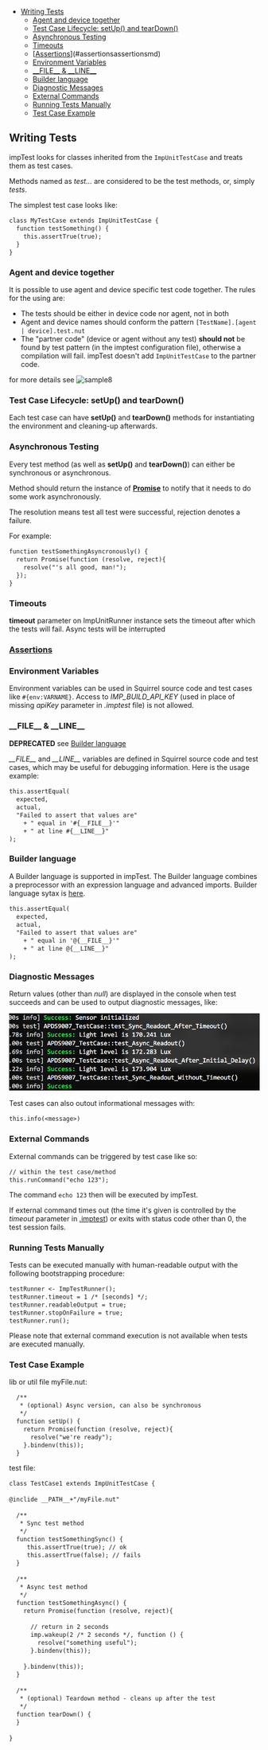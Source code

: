 <!-- START doctoc generated TOC please keep comment here to allow auto update -->
<!-- DON'T EDIT THIS SECTION, INSTEAD RE-RUN doctoc TO UPDATE -->


- [Writing Tests](#writing-tests)
  - [Agent and device together](#agent-and-device-together)
  - [Test Case Lifecycle: setUp() and tearDown()](#test-case-lifecycle-setup-and-teardown)
  - [Asynchronous Testing](#asynchronous-testing)
  - [Timeouts](#timeouts)
  - [[Assertions](./assertions.md)](#assertionsassertionsmd)
  - [Environment Variables](#environment-variables)
  - [\_\_FILE\_\_ & \_\_LINE\_\_](#%5C_%5C_file%5C_%5C_-&-%5C_%5C_line%5C_%5C_)
  - [Builder language](#builder-language)
  - [Diagnostic Messages](#diagnostic-messages)
  - [External Commands](#external-commands)
  - [Running Tests Manually](#running-tests-manually)
  - [Test Case Example](#test-case-example)

<!-- END doctoc generated TOC please keep comment here to allow auto update -->

## Writing Tests

impTest looks for classes inherited from the `ImpUnitTestCase` and treats them as test cases.

Methods named as _test..._ are considered to be the test methods, or, simply _tests_.

The simplest test case looks like:

```squirrel
class MyTestCase extends ImpUnitTestCase {
  function testSomething() {
    this.assertTrue(true);
  }
}
```

### Agent and device together

It is possible to use agent and device specific test code together. The rules for the using are:
- The tests should be either in device code nor agent, not in both
- Agent and device names should conform the pattern ```[TestName].[agent | device].test.nut```
- The "partner code" (device or agent without any test) **should not** be found by test pattern (in the imptest configuration file), otherwise a compilation will fail. impTest doesn't add `ImpUnitTestCase` to the partner code.

for more details see ![sample8](./samples/sample8)


### Test Case Lifecycle: setUp() and tearDown()

Each test case can have __setUp()__ and __tearDown()__ methods for instantiating the environment and cleaning-up afterwards.

### Asynchronous Testing

Every test method (as well as __setUp()__ and __tearDown()__) can either be synchronous or asynchronous.

Method should return the instance of [__Promise__](https://github.com/electricimp/Promise) to notify that it needs to do some work asynchronously.

The resolution means test all test were successful, rejection denotes a failure.

For example:

```squirrel
function testSomethingAsyncronously() {
  return Promise(function (resolve, reject){
    resolve("'s all good, man!");
  });
}
```

### Timeouts

__timeout__ parameter on ImpUnitRunner instance sets the timeout after which the tests will fail. Async tests will be interrupted

### [Assertions](./assertions.md)

### Environment Variables

Environment variables can be used in Squirrel source code and test cases like `#{env:VARNAME}`. Access to _IMP_BUILD_API_KEY_ (used in place of missing _apiKey_ parameter in _.imptest_ file) is not allowed.

### \_\_FILE\_\_ & \_\_LINE\_\_

**DEPRECATED** see [Builder language](#builder-language)

*\_\_FILE\_\_* and *\_\_LINE\_\_* variables are defined in Squirrel source code and test cases, which may be useful for debugging information. Here is the usage example:

```squirrel
this.assertEqual(
  expected,
  actual,
  "Failed to assert that values are"
    + " equal in '#{__FILE__}'"
    + " at line #{__LINE__}"
);
```
### Builder language

A Builder language is supported in impTest. The Builder language combines a preprocessor with an expression language and advanced imports.
Builder language sytax is [here](https://github.com/electricimp/Builder). 

```squirrel
this.assertEqual(
  expected,
  actual,
  "Failed to assert that values are"
    + " equal in '@{__FILE__}'"
    + " at line @{__LINE__}"
);
```

### Diagnostic Messages

Return values (other than *null*) are displayed in the console when test succeeds and can be used to output diagnostic messages, like:

![diagnostic messages](./diagnostic-messages.png)

Test cases can also outout informational messages with:

```squirrel
this.info(<message>)
```

### External Commands

External commands can be triggered by test case like so:

```squirrel
// within the test case/method
this.runCommand("echo 123");
```

The command `echo 123` then will be executed by impTest.

If external command times out (the time it's given is controlled by the _timeout_ parameter in [.imptest](./imptest-spec.md)) or exits with status code other than 0, the test session fails.

### Running Tests Manually

Tests can be executed manually with human-readable output with the following bootstrapping procedure:

```squirrel
testRunner <- ImpTestRunner();
testRunner.timeout = 1 /* [seconds] */;
testRunner.readableOutput = true;
testRunner.stopOnFailure = true;
testRunner.run();
```

Please note that external command execution is not available when tests are executed manually.

### Test Case Example

lib or util file myFile.nut:
```squirrel
  /**
   * (optional) Async version, can also be synchronous
   */
  function setUp() {
    return Promise(function (resolve, reject){
      resolve("we're ready");
    }.bindenv(this));
  }
```

test file:
```squirrel
class TestCase1 extends ImpUnitTestCase {

@inclide __PATH__+"/myFile.nut"

  /**
   * Sync test method
   */
  function testSomethingSync() {
     this.assertTrue(true); // ok
     this.assertTrue(false); // fails
  }

  /**
   * Async test method
   */
  function testSomethingAsync() {
    return Promise(function (resolve, reject){

      // return in 2 seconds
      imp.wakeup(2 /* 2 seconds */, function () {
        resolve("something useful");
      }.bindenv(this));

    }.bindenv(this));
  }

  /**
   * (optional) Teardown method - cleans up after the test
   */
  function tearDown() {
  }

}
```
